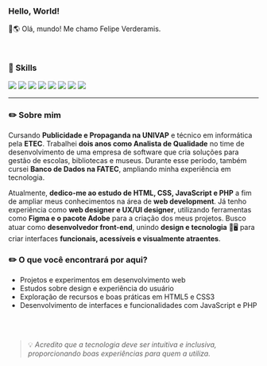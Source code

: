 ### Hello, World!
👋🌎 Olá, mundo! Me chamo Felipe Verderamis.

<br>

### 📌 Skills 

<p>
  <img src="https://img.shields.io/badge/figma-%23F24E1E.svg?style=for-the-badge&logo=figma&logoColor=white"/>
  <img src="https://img.shields.io/badge/adobe-%23FF0000.svg?style=for-the-badge&logo=adobe&logoColor=white"/>  
  <img src="https://img.shields.io/badge/html5-%23E34F26.svg?style=for-the-badge&logo=html5&logoColor=white"/>
  <img src="https://img.shields.io/badge/css3-%231572B6.svg?style=for-the-badge&logo=css3&logoColor=white"/>
  <img src="https://img.shields.io/badge/javascript-%23323330.svg?style=for-the-badge&logo=javascript&logoColor=%23F7DF1E"/>
  <img src="https://img.shields.io/badge/php-%23777BB4.svg?style=for-the-badge&logo=php&logoColor=white" />
  <img src="https://img.shields.io/badge/python-3670A0?style=for-the-badge&logo=python&logoColor=ffdd54"/>
  <img src="https://img.shields.io/badge/mysql-4479A1.svg?style=for-the-badge&logo=mysql&logoColor=white"/>
</p>

---

### ✏️ Sobre mim  

Cursando **Publicidade e Propaganda na UNIVAP** e técnico em informática pela **ETEC**. Trabalhei **dois anos como Analista de Qualidade** no time de desenvolvimento de uma empresa de software que cria soluções para gestão de escolas, bibliotecas e museus. Durante esse período, também cursei **Banco de Dados na FATEC**, ampliando minha experiência em tecnologia.  

Atualmente, **dedico-me ao estudo de HTML, CSS, JavaScript e PHP** a fim de ampliar meus conhecimentos na área de **web development**. Já tenho experiência como **web designer e UX/UI designer**, utilizando ferramentas como **Figma e o pacote Adobe** para a criação dos meus projetos. Busco atuar como **desenvolvedor front-end**, unindo **design e tecnologia** 🎨🖥️ para criar interfaces **funcionais, acessíveis e visualmente atraentes**.  

### ✏️ O que você encontrará por aqui?  

* Projetos e experimentos em desenvolvimento web  
* Estudos sobre design e experiência do usuário  
* Exploração de recursos e boas práticas em HTML5 e CSS3  
* Desenvolvimento de interfaces e funcionalidades com JavaScript e PHP

<br> <br>

> 💡 *Acredito que a tecnologia deve ser intuitiva e inclusiva, proporcionando boas experiências para quem a utiliza.*  
